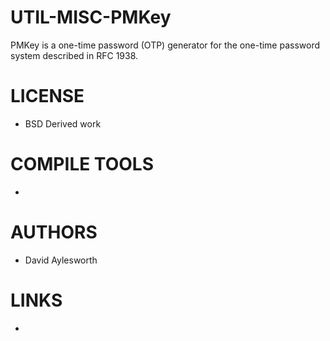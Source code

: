 UTIL-MISC-PMKey
===============

PMKey is a one-time password (OTP) generator for the one-time password system described in RFC 1938.

LICENSE
===============
* BSD Derived work

COMPILE TOOLS
===============
* 

AUTHORS
===============
* David Aylesworth

LINKS
===============
* 
